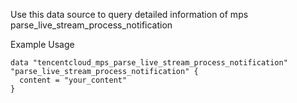 Use this data source to query detailed information of mps parse_live_stream_process_notification

Example Usage

```hcl
data "tencentcloud_mps_parse_live_stream_process_notification" "parse_live_stream_process_notification" {
  content = "your_content"
}
```